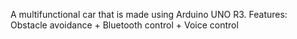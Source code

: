 A multifunctional car that is made using Arduino UNO R3.
Features: Obstacle avoidance + Bluetooth control + Voice control
